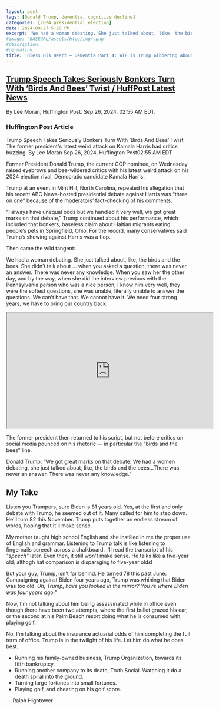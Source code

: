 ```yaml
---
layout: post
tags: [Donald Trump, dementia, cognitive decline]
categories: [2024 presidential election]
date: 2024-09-27 5:20 PM
excerpt: 'We had a woman debating. She just talked about, like, the birds and the bees. She didn’t talk about … when you asked a question, there was never an answer. There was never any knowledge. When you saw her the other day, and by the way, when she did the interview previous with the Pennsylvania person who was a nice person, I know him very well, they were the softest questions, she was unable, literally unable to answer the questions. We can’t have that. We cannot have it. We need four strong years, we have to bring our country back.'
#image: 'BASEURL/assets/blog/img/.png'
#description:
#permalink:
title: 'Bless His Heart – Dementia Part 4: WTF is Trump Gibbering About?'
---
```


## [Trump Speech Takes Seriously Bonkers Turn With ‘Birds And Bees’ Twist / HuffPost Latest News](https://www.huffpost.com/entry/donald-trump-kamala-harris-debate-comment-mocked_n_66f4f937e4b064e1788b5b02)

By Lee Moran, Huffington Post. Sep 26, 2024, 02:55 AM EDT.

### Huffington Post Article

Trump Speech Takes Seriously Bonkers Turn With ‘Birds And Bees’ Twist
The former president's latest weird attack on Kamala Harris had critics buzzing.
By Lee Moran
Sep 26, 2024, Huffington Post02:55 AM EDT

Former President Donald Trump, the current GOP nominee, on Wednesday raised eyebrows and bee-wildered critics with his latest weird attack on his 2024 election rival, Democratic candidate Kamala Harris.

Trump at an event in Mint Hill, North Carolina, repeated his allegation that his recent ABC News-hosted presidential debate against Harris was “three on one” because of the moderators’ fact-checking of his comments.

“I always have unequal odds but we handled it very well, we got great marks on that debate,” Trump continued about his performance, which included that bonkers, baseless claim about Haitian migrants eating people’s pets in Springfield, Ohio. For the record, many conservatives said Trump’s showing against Harris was a flop.

Then came the wild tangent:

We had a woman debating. She just talked about, like, the birds and the bees. She didn’t talk about … when you asked a question, there was never an answer. There was never any knowledge. When you saw her the other day, and by the way, when she did the interview previous with the Pennsylvania person who was a nice person, I know him very well, they were the softest questions, she was unable, literally unable to answer the questions. We can’t have that. We cannot have it. We need four strong years, we have to bring our country back.

<iframe
 width="560" height="315"
 src="https://www.youtube.com/embed/ilkvDNhsbyg?start=1476&end=1497">
</iframe>

The former president then returned to his script, but not before critics on social media pounced on his rhetoric — in particular the “birds and the bees” line.

Donald Trump: “We got great marks on that debate. We had a women debating, she just talked about, like, the birds and the bees…There was never an answer. There was never any knowledge.”

## My Take

Listen you Trumpers, sure Biden is 81 years old. Yes, at the first and only debate with Trump, he seemed out of it. Many called for him to step down. He'll turn 82 this November. Trump puts together an endless stream of words, hoping that it'll make sense.

My mother taught high school English and she instilled in me the proper use of English and grammar. Listening to Trump talk is like listening to fingernails screech across a chalkboard. I'll read the transcript of his *"speech"* later. Even then, it still won't make sense. He talks like a five-year old; althogh hat comparison is disparaging to five-year oldsl

But your guy, Trump, isn't far behind. He turned 78 this past June. Campaigning against Biden four years ago, Trump was whining that Biden was too old. *Uh, Trump, have you looked in the mirror? You're where Biden was four years ago.*"

Now, I'm not talking about him being assassinated while in office even though there have been two attempts, where the first bullet grazed his ear, or the second at his Palm Beach resort doing what he is consumed with, playing golf.

No, I'm talking about the insurance actuarial odds of him completing the full term of office. Trump is in the twilight of his life. Let him do what he does best.

- Running his family-owned business, Trump Organization, towards its fifth bankruptcy.
- Running another company to its death, Truth Social. Watching it do a death spiral into the ground.
- Turning large fortunes into small fortunes.
- Playing golf, and cheating on his golf score.

— Ralph Hightower
